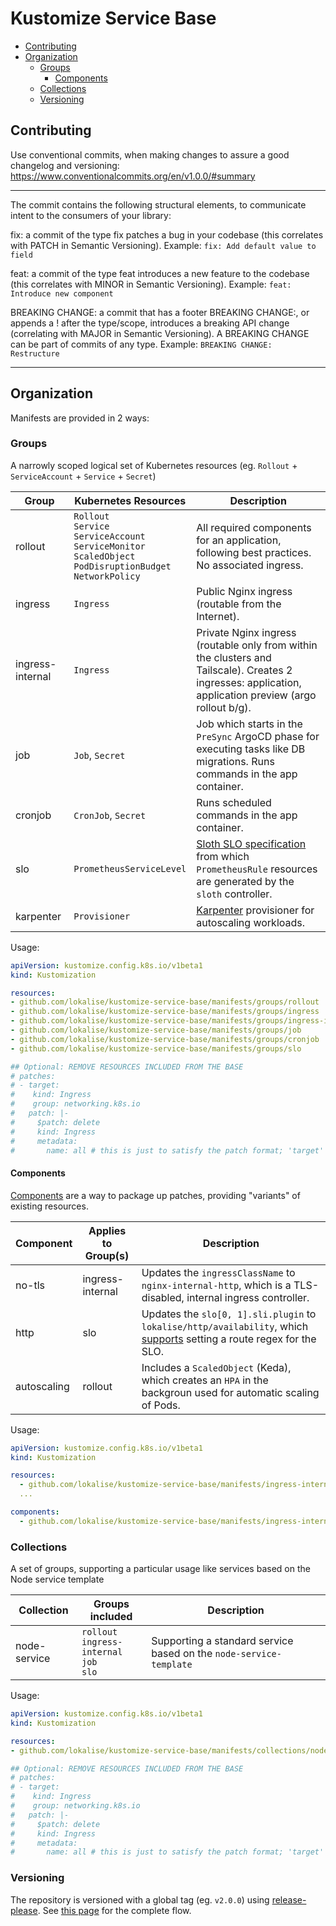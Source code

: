 # Kustomize Service Base

<!-- vim-markdown-toc GFM -->

* [Contributing](#contributing)
* [Organization](#organization)
    * [Groups](#groups)
        * [Components](#components)
    * [Collections](#collections)
    * [Versioning](#versioning)

<!-- vim-markdown-toc -->

## Contributing

Use conventional commits, when making changes to assure a good changelog and
versioning: https://www.conventionalcommits.org/en/v1.0.0/#summary

---

The commit contains the following structural elements, to communicate intent to the consumers of your library:

  fix: a commit of the type fix patches a bug in your codebase (this correlates with PATCH in Semantic Versioning).
  Example: `fix: Add default value to field`

  feat: a commit of the type feat introduces a new feature to the codebase (this correlates with MINOR in Semantic Versioning).
  Example: `feat: Introduce new component`

  BREAKING CHANGE: a commit that has a footer BREAKING CHANGE:, or appends a ! after the type/scope, introduces a breaking API change (correlating with MAJOR in Semantic Versioning). A BREAKING CHANGE can be part of commits of any type.
  Example: `BREAKING CHANGE: Restructure`

---

## Organization

Manifests are provided in 2 ways:

### Groups

A narrowly scoped logical set of Kubernetes resources (eg. `Rollout` + `ServiceAccount` + `Service` + `Secret`)

Group | Kubernetes Resources | Description
--- | --- | ---
rollout | `Rollout`<br>`Service`<br>`ServiceAccount`<br>`ServiceMonitor`<br>`ScaledObject`<br>`PodDisruptionBudget`<br>`NetworkPolicy` | All required components for an application, following best practices. No associated ingress.
ingress | `Ingress` | Public Nginx ingress (routable from the Internet).
ingress-internal | `Ingress` | Private Nginx ingress (routable only from within the clusters and Tailscale). Creates 2 ingresses: application, application preview (argo rollout b/g).
job | `Job`, `Secret` | Job which starts in the `PreSync` ArgoCD phase for executing tasks like DB migrations. Runs commands in the app container.
cronjob | `CronJob`, `Secret` | Runs scheduled commands in the app container.
slo | `PrometheusServiceLevel` | [Sloth SLO specification](https://sloth.dev/examples/default/getting-started/) from which `PrometheusRule` resources are generated by the `sloth` controller.
karpenter | `Provisioner` | [Karpenter](https://karpenter.sh/) provisioner for autoscaling workloads.

Usage:

```yaml
apiVersion: kustomize.config.k8s.io/v1beta1
kind: Kustomization

resources:
- github.com/lokalise/kustomize-service-base/manifests/groups/rollout
- github.com/lokalise/kustomize-service-base/manifests/groups/ingress
- github.com/lokalise/kustomize-service-base/manifests/groups/ingress-internal
- github.com/lokalise/kustomize-service-base/manifests/groups/job
- github.com/lokalise/kustomize-service-base/manifests/groups/cronjob
- github.com/lokalise/kustomize-service-base/manifests/groups/slo

## Optional: REMOVE RESOURCES INCLUDED FROM THE BASE
# patches:
# - target:
#    kind: Ingress
#    group: networking.k8s.io
#   patch: |-
#     $patch: delete
#     kind: Ingress
#     metadata:
#       name: all # this is just to satisfy the patch format; 'target' above defines which objects to patch
```

#### Components

[Components](https://kubectl.docs.kubernetes.io/guides/config_management/components/) are a way to package up patches, providing "variants" of existing resources.

Component | Applies to Group(s) | Description
--- | --- | ---
no-tls | ingress-internal | Updates the `ingressClassName` to `nginx-internal-http`, which is a TLS-disabled, internal ingress controller.
http | slo | Updates the `slo[0, 1].sli.plugin` to `lokalise/http/availability`, which [supports](https://github.com/lokalise/common-sloth-sli-plugins/tree/main/plugins/http) setting a route regex for the SLO.
autoscaling | rollout | Includes a `ScaledObject` (Keda), which creates an `HPA` in the backgroun used for automatic scaling of Pods.

Usage:

```yaml
apiVersion: kustomize.config.k8s.io/v1beta1
kind: Kustomization

resources:
  - github.com/lokalise/kustomize-service-base/manifests/ingress-internal?ref=v1.7.2
  ...

components:
  - github.com/lokalise/kustomize-service-base/manifests/ingress-internal/components/no-tls?ref=v1.7.2
```


### Collections

A set of groups, supporting a particular usage like services based on the Node service template

Collection | Groups included | Description
--- | --- | ---
node-service | `rollout`<br>`ingress-internal`<br>`job`<br>`slo` | Supporting a standard service based on the `node-service-template`

Usage:

```yaml
apiVersion: kustomize.config.k8s.io/v1beta1
kind: Kustomization

resources:
- github.com/lokalise/kustomize-service-base/manifests/collections/node-service@v2.0.0

## Optional: REMOVE RESOURCES INCLUDED FROM THE BASE
# patches:
# - target:
#    kind: Ingress
#    group: networking.k8s.io
#   patch: |-
#     $patch: delete
#     kind: Ingress
#     metadata:
#       name: all # this is just to satisfy the patch format; 'target' above defines which objects to patch
```

### Versioning

The repository is versioned with a global tag (eg. `v2.0.0`) using [release-please](https://github.com/googleapis/release-please). See [this page](https://github.com/lokalise/platform-handbook/blob/main/adr/0001-std-gh-repos.md#versioning) for the complete flow.
